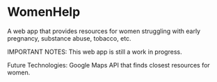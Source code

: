 # WomenHelp

A web app that provides resources for women struggling with early pregnancy, substance abuse, tobacco, etc.

IMPORTANT NOTES:
This web app is still a work in progress. 

Future Technologies: Google Maps API that finds closest resources for women. 
